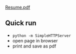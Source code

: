 [Resume.pdf](https://github.com/SimonHFrost/static-resume/raw/master/resume.pdf)

Quick run
---- 

* `python -m SimpleHTTPServer`
* open page in browser
* print and save as pdf
